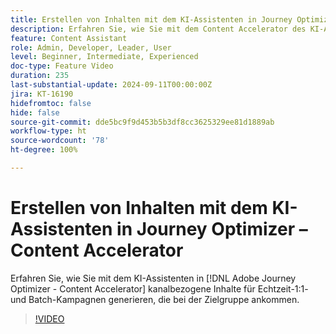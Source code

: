 ```yaml
---
title: Erstellen von Inhalten mit dem KI-Assistenten in Journey Optimizer – Content Accelerator
description: Erfahren Sie, wie Sie mit dem Content Accelerator des KI-Assistenten in Journey Optimizer kanalbezogene Inhalte für Echtzeit-1:1- und Batch-Kampagnen generieren, die bei der Zielgruppe ankommen.
feature: Content Assistant
role: Admin, Developer, Leader, User
level: Beginner, Intermediate, Experienced
doc-type: Feature Video
duration: 235
last-substantial-update: 2024-09-11T00:00:00Z
jira: KT-16190
hidefromtoc: false
hide: false
source-git-commit: dde5bc9f9d453b5b3df8cc3625329ee81d1889ab
workflow-type: ht
source-wordcount: '78'
ht-degree: 100%

---
```



# Erstellen von Inhalten mit dem KI-Assistenten in Journey Optimizer – Content Accelerator

Erfahren Sie, wie Sie mit dem KI-Assistenten in [!DNL Adobe Journey Optimizer - Content Accelerator] kanalbezogene Inhalte für Echtzeit-1:1- und Batch-Kampagnen generieren, die bei der Zielgruppe ankommen.

>[!VIDEO](https://video.tv.adobe.com/v/3433552/?learn=on)
